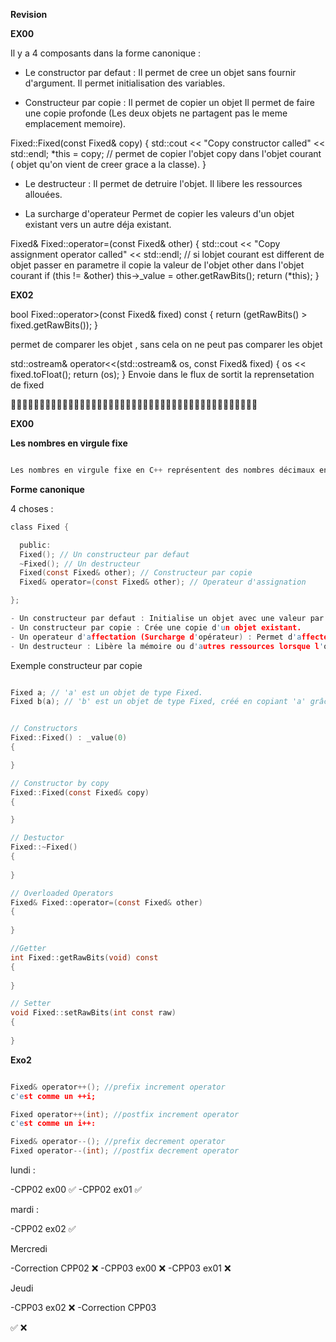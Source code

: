 **Revision**

**EX00**

Il y a 4 composants dans la forme canonique : 

- Le constructor par defaut :
Il permet de cree un objet sans fournir d'argument.
Il permet initialisation des variables.

- Constructeur par copie :
Il permet de copier un objet 
Il permet de faire une copie profonde (Les deux objets ne partagent pas le meme emplacement memoire).

Fixed::Fixed(const Fixed& copy)
{
    std::cout << "Copy constructor called" << std::endl;
    *this = copy;
    // permet de copier l'objet copy dans l'objet courant ( objet qu'on vient de creer grace a la classe).
}

- Le destructeur :
Il permet de detruire l'objet.
Il libere les ressources allouées.


- La surcharge d'operateur 
Permet de copier les valeurs d'un objet existant vers un autre déja existant.

Fixed& Fixed::operator=(const Fixed& other)
{
    std::cout << "Copy assignment operator called" << std::endl;
    // si lobjet courant est different de objet passer en parametre il copie la valeur de l'objet other dans l'objet courant
    if (this != &other)
        this->_value = other.getRawBits();
    return (*this);
}


**EX02**

bool Fixed::operator>(const Fixed& fixed) const
{
    return (getRawBits() > fixed.getRawBits());
}

permet de comparer les objet , sans cela on ne peut pas comparer les objet




std::ostream& operator<<(std::ostream& os, const Fixed& fixed)
{
    os << fixed.toFloat();
    return (os);
}
Envoie dans le flux de sortit la reprensetation de fixed

🧱🧱🧱🧱🧱🧱🧱🧱🧱🧱🧱🧱🧱🧱🧱🧱🧱🧱🧱🧱🧱🧱🧱🧱🧱🧱🧱🧱🧱🧱🧱🧱🧱🧱🧱🧱🧱🧱🧱🧱🧱🧱🧱






**EX00**

**Les nombres en virgule fixe**

```c

Les nombres en virgule fixe en C++ représentent des nombres décimaux en réservant un certain nombre de bits pour la partie entière et d'autres pour la partie fractionnaire, offrant un contrôle précis et des calculs efficaces, souvent utilisés dans les systèmes embarqués.

```

**Forme canonique**

4 choses : 

```c
class Fixed {

  public:
  Fixed(); // Un constructeur par defaut
  ~Fixed(); // Un destructeur 
  Fixed(const Fixed& other); // Constructeur par copie 
  Fixed& operator=(const Fixed& other); // Operateur d'assignation

};
```

```c
- Un constructeur par defaut : Initialise un objet avec une valeur par défaut.
- Un constructeur par copie : Crée une copie d'un objet existant.
- Un operateur d'affectation (Surcharge d'opérateur) : Permet d'affecter un objet à un autre déjà existant.
- Un destructeur : Libère la mémoire ou d'autres ressources lorsque l'objet est détruit.

```

Exemple constructeur par copie

```c

Fixed a; // 'a' est un objet de type Fixed.
Fixed b(a); // 'b' est un objet de type Fixed, créé en copiant 'a' grâce au constructeur de copie.

```

```c

// Constructors 
Fixed::Fixed() : _value(0) 
{

}

// Constructor by copy
Fixed::Fixed(const Fixed& copy)
{

}

// Destuctor
Fixed::~Fixed() 
{
    
}

// Overloaded Operators
Fixed& Fixed::operator=(const Fixed& other)
{
    
}

//Getter
int Fixed::getRawBits(void) const
{
    
}

// Setter
void Fixed::setRawBits(int const raw)
{
    
}


```

**Exo2**

```c

Fixed& operator++(); //prefix increment operator
c'est comme un ++i;

Fixed operator++(int); //postfix increment operator
c'est comme un i++:

Fixed& operator--(); //prefix decrement operator
Fixed operator--(int); //postfix decrement operator
```


lundi :

-CPP02 ex00 ✅
-CPP02 ex01 ✅ 

mardi :

-CPP02 ex02 ✅

Mercredi 

-Correction CPP02 ❌
-CPP03 ex00 ❌
-CPP03 ex01 ❌

Jeudi
 
-CPP03 ex02 ❌
-Correction CPP03


✅ ❌
